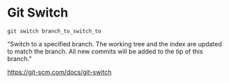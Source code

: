 # Git Switch
`git switch branch_to_switch_to`


"Switch to a specified branch. The working tree and the index are updated to match the branch. All new commits will be added to the tip of this branch."

https://git-scm.com/docs/git-switch